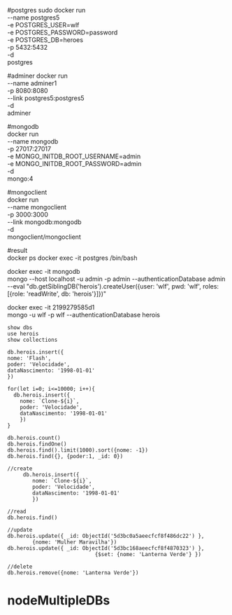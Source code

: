 #postgres
sudo docker run \
    --name postgres5 \
    -e POSTGRES_USER=wlf \
    -e POSTGRES_PASSWORD=password \
    -e POSTGRES_DB=heroes \
    -p 5432:5432 \
    -d \
    postgres

#adminer
docker run \
    --name adminer1 \
    -p 8080:8080 \
    --link postgres5:postgres5 \
    -d \
    adminer
    
#mongodb    
docker run \
    --name mongodb \
    -p 27017:27017 \
    -e MONGO_INITDB_ROOT_USERNAME=admin \
    -e MONGO_INITDB_ROOT_PASSWORD=admin \
    -d \
    mongo:4

#mongoclient    
docker run \
    --name mongoclient \
    -p 3000:3000 \
    --link mongodb:mongodb \
    -d \
    mongoclient/mongoclient  
    
#result  
docker ps 
docker exec -it postgres /bin/bash

docker exec -it mongodb \
    mongo --host localhost -u admin -p admin --authenticationDatabase admin \
    --eval "db.getSiblingDB('herois').createUser({user: 'wlf',  pwd: 'wlf', roles: [{role: 'readWrite', db: 'herois'}]})"

docker exec -it 2199279585d1 \
    mongo -u wlf -p wlf --authenticationDatabase herois
    
    show dbs
    use herois
    show collections
    
    db.herois.insert({
    nome: 'Flash',
    poder: 'Velocidade',
    dataNascimento: '1998-01-01'
    })
    
    for(let i=0; i<=10000; i++){
      db.herois.insert({
        nome: `Clone-${i}`,
        poder: 'Velocidade',
        dataNascimento: '1998-01-01'
        })
    }
    
    db.herois.count()
    db.herois.findOne()
    db.herois.find().limit(1000).sort({nome: -1})
    db.herois.find({}, {poder:1, _id: 0})
    
    //create
         db.herois.insert({
            nome: `Clone-${i}`,
            poder: 'Velocidade',
            dataNascimento: '1998-01-01'
            })
            
    //read
    db.herois.find()
    
    //update
    db.herois.update({ _id: ObjectId('5d3bc0a5aeecfcf8f486dc22') },
            {nome: 'Mulher Maravilha'})
    db.herois.update({ _id: ObjectId('5d3bc168aeecfcf8f4870323') },
                                {$set: {nome: 'Lanterna Verde'} })
                                
    //delete
    db.herois.remove({nome: 'Lanterna Verde'})
    
# nodeMultipleDBs
